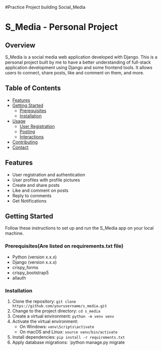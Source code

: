 #Practice Project building Social_Media
# S_Media - Personal Project


## Overview

S_Media is a social media web application developed with Django. This is a personal project built by me to have a better understanding of full-stack application development using Django and some frontend tools.  It allows users to connect, share posts, like and comment on them, and more.

## Table of Contents

- [Features](#features)
- [Getting Started](#getting-started)
  - [Prerequisites](#prerequisites)
  - [Installation](#installation)
- [Usage](#usage)
  - [User Registration](#user-registration)
  - [Posting](#posting)
  - [Interactions](#interactions)
- [Contributing](#contributing)
- [Contact](#contact)

## Features

- User registration and authentication
- User profiles with profile pictures
- Create and share posts
- Like and comment on posts
- Reply to comments
- Get Notifications

## Getting Started

Follow these instructions to set up and run the S_Media app on your local machine.

### Prerequisites(Are listed on requirements.txt file) 

- Python (version x.x.x)
- Django (version x.x.x)
- crispy_forms
- crispy_bootstrap5
- allauth

### Installation

1. Clone the repository: `git clone https://github.com/yourusername/s_media.git`
2. Change to the project directory: `cd s_media`
3. Create a virtual environment: `python -m venv venv`
4. Activate the virtual environment:
   - On Windows: `venv\Scripts\activate`
   - On macOS and Linux: `source venv/bin/activate`
5. Install dependencies: `pip install -r requirements.txt`
6. Apply database migrations: `python manage.py migrate
